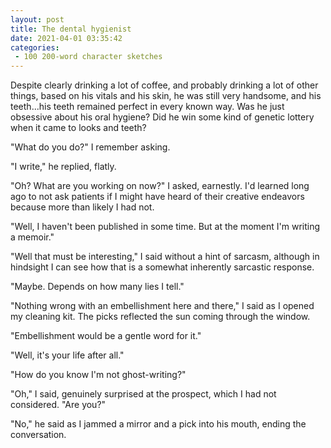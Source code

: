 ```yaml
---
layout: post
title: The dental hygienist
date: 2021-04-01 03:35:42
categories:
 - 100 200-word character sketches
---
```


Despite clearly drinking a lot of coffee, and probably drinking a lot of other things, based on his vitals and his skin, he was still very handsome, and his teeth...his teeth remained perfect in every known way. Was he just obsessive about his oral hygiene? Did he win some kind of genetic lottery when it came to looks and teeth?

"What do you do?" I remember asking.

"I write," he replied, flatly.

"Oh? What are you working on now?" I asked, earnestly. I'd learned long ago to not ask patients if I might have heard of their creative endeavors because more than likely I had not.

"Well, I haven't been published in some time. But at the moment I'm writing a memoir."

"Well that must be interesting," I said without a hint of sarcasm, although in hindsight I can see how that is a somewhat inherently sarcastic response.

"Maybe. Depends on how many lies I tell."

"Nothing wrong with an embellishment here and there," I said as I opened my cleaning kit. The picks reflected the sun coming through the window.

"Embellishment would be a gentle word for it."

"Well, it's your life after all."

"How do you know I'm not ghost-writing?"

"Oh," I said, genuinely surprised at the prospect, which I had not considered. "Are you?"

"No," he said as I jammed a mirror and a pick into his mouth, ending the conversation.
